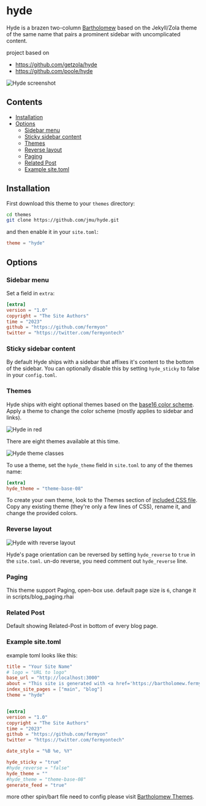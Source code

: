 # hyde
Hyde is a brazen two-column [Bartholomew](https://bartholomew.fermyon.dev/) based on the Jekyll/Zola theme of the same name that pairs a prominent sidebar with uncomplicated content.

project based on 
* https://github.com/getzola/hyde
* https://github.com/poole/hyde


![Hyde screenshot](https://f.cloud.github.com/assets/98681/1831228/42af6c6a-7384-11e3-98fb-e0b923ee0468.png)


## Contents

- [Installation](#installation)
- [Options](#options)
  - [Sidebar menu](#sidebar-menu)
  - [Sticky sidebar content](#sticky-sidebar-content)
  - [Themes](#themes)
  - [Reverse layout](#reverse-layout)
  - [Paging](#paging)
  - [Related Post](#related-post)
  - [Example site.toml](#example-sitetoml)

## Installation
First download this theme to your `themes` directory:

```bash
cd themes
git clone https://github.com/jmu/hyde.git
```
and then enable it in your `site.toml`:

```toml
theme = "hyde"
```

## Options

### Sidebar menu
Set a field in `extra`:
```toml
[extra]
version = "1.0"
copyright = "The Site Authors"
time = "2023"
github = "https://github.com/fermyon"
twitter = "https://twitter.com/fermyontech"
```

### Sticky sidebar content
By default Hyde ships with a sidebar that affixes it's content to the bottom of the sidebar. You can optionally disable this by setting `hyde_sticky` to false in your `config.toml`.

### Themes
Hyde ships with eight optional themes based on the [base16 color scheme](https://github.com/chriskempson/base16). Apply a theme to change the color scheme (mostly applies to sidebar and links).

![Hyde in red](https://f.cloud.github.com/assets/98681/1831229/42b0b354-7384-11e3-8462-31b8df193fe5.png)

There are eight themes available at this time.

![Hyde theme classes](https://f.cloud.github.com/assets/98681/1817044/e5b0ec06-6f68-11e3-83d7-acd1942797a1.png)

To use a theme, set the `hyde_theme` field in `site.toml` to any of the themes name:

```toml
[extra]
hyde_theme = "theme-base-08"
```

To create your own theme, look to the Themes section of [included CSS file](https://github.com/poole/hyde/blob/master/public/css/hyde.css). Copy any existing theme (they're only a few lines of CSS), rename it, and change the provided colors.

### Reverse layout

![Hyde with reverse layout](https://f.cloud.github.com/assets/98681/1831230/42b0d3ac-7384-11e3-8d54-2065afd03f9e.png)

Hyde's page orientation can be reversed by setting `hyde_reverse` to `true` in the `site.toml`. un-do reverse, you need comment out `hyde_reverse` line.

### Paging

This theme support Paging, open-box use. default page size is `6`, change it in scripts/blog_paging.rhai

### Related Post
Default showing Related-Post in bottom of every blog page.

### Example site.toml

example toml looks like this:
```toml
title = "Your Site Name"
# logo = "URL to logo"
base_url = "http://localhost:3000"
about = "This site is generated with <a href='https://bartholomew.fermyon.dev/' target='_blank'>Bartholomew</a>, the WebAssembly micro-CMS. And this message is in site.toml."
index_site_pages = ["main", "blog"]
theme = "hyde"


[extra]
version = "1.0"
copyright = "The Site Authors"
time = "2023"
github = "https://github.com/fermyon"
twitter = "https://twitter.com/fermyontech"

date_style = "%B %e, %Y"

hyde_sticky = "true"
#hyde_reverse = "false"
hyde_theme = ""
#hyde_theme = "theme-base-08"
generate_feed = "true"

```

more other spin/bart file need to config please visit [Bartholomew Themes](https://bartholomew.fermyon.dev/themes).
